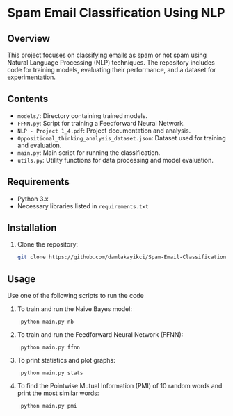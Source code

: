 # Spam Email Classification Using NLP

## Overview

This project focuses on classifying emails as spam or not spam using Natural Language Processing (NLP) techniques. The repository includes code for training models, evaluating their performance, and a dataset for experimentation.

## Contents

- `models/`: Directory containing trained models.
- `FFNN.py`: Script for training a Feedforward Neural Network.
- `NLP - Project 1_4.pdf`: Project documentation and analysis.
- `Oppositional_thinking_analysis_dataset.json`: Dataset used for training and evaluation.
- `main.py`: Main script for running the classification.
- `utils.py`: Utility functions for data processing and model evaluation.

## Requirements

- Python 3.x
- Necessary libraries listed in `requirements.txt` 

## Installation

1. Clone the repository:
   ```bash
   git clone https://github.com/damlakayikci/Spam-Email-Classification-NLP.git```

## Usage
Use one of the following scripts to run the code

1. To train and run the Naive Bayes model:

   ``` python main.py nb```
   
2. To train and run the Feedforward Neural Network (FFNN):

    ``` python main.py ffnn```
3. To print statistics and plot graphs:

    ``` python main.py stats```
4. To find the Pointwise Mutual Information (PMI) of 10 random words and print the most similar words:

    ``` python main.py pmi```


